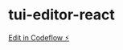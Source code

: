 # tui-editor-react

[Edit in Codeflow ⚡️](https://stackblitz.com/~/github.com/OlegSoshko/tui-editor-react)